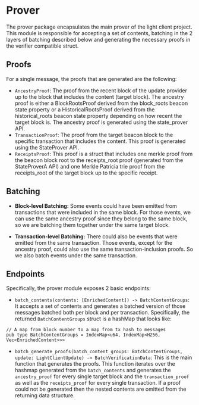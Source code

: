 # Prover

The prover package encapsulates the main prover of the light client project.
This module is responsible for accepting a set of contents, batching in the 2
layers of batching described below and generating the necessary proofs in the
verifier compatible struct.

## Proofs

For a single message, the proofs that are generated are the following:

* `AncestryProof`: The proof from the recent block of the update provider up to
  the block that includes the content (target block). The ancestry proof is
  either a BlockRootsProof derived from the block_roots beacon state property or
  a HistoricalRootsProof derived from the historical_roots beacon state property
  depending on how recent the target block is. The ancestry proof is generated
  using the state_prover API.
* `TransactionProof`: The proof from the target beacon block to the specific
  transaction that includes the content. This proof is generated using the
  StateProver API.
* `ReceiptsProof`: This proof is a struct that includes one merkle proof from
  the beacon block root to the receipts_root proof (generated from the
  StateProverA API) and one Merkle Patricia trie proof from the receipts_root of
  the target block up to the specific receipt.

## Batching

- **Block-level Batching:** Some events could have been emitted from
transactions that were included in the same block. For those events, we can use
the same ancestry proof since they belong to the same block, so we are batching
them together under the same target block.

- **Transaction-level Batching:** There could also be events that were emitted
from the same transaction. Those events, except for the ancestry proof, could
also use the same transaction-inclusion proofs. So we also batch events under
the same transaction.

## Endpoints

Specifically, the prover module exposes 2 basic endpoints:

- `batch_contents(contents: [EnrichedContent]) -> BatchContentGroups`: It
accepts a set of contents and generates a batched version of those messages
batched both per block and per transaction. Specifically, the
returned `BatchContentGroups` struct is a hashMap that looks like: 

```
// A map from block number to a map from tx hash to messages
pub type BatchContentGroups = IndexMap<u64, IndexMap<H256, Vec<EnrichedContent>>>
```

- `batch_generate_proofs(batch_content_groups: BatchContentGroups, update: LightClientUpdate) -> BatchVerificationData`: 
This is the main function that generates the proofs. This function iterates over
the hashmap generated from the `batch_contents` and generates the
`ancestry_proof` for every single target block and the `transaction_proof` as
well as the `receipts_proof` for every single transaction. If a proof could not
be generated then the nested contents are omitted from the returning data
structure.